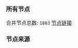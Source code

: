 ### 所有节点
合并节点总数: `1883`
[节点链接](https://raw.githubusercontent.com/rzhy1/11/master/sub/sub_merge_base64.txt)

### 节点来源